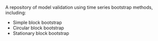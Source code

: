 
A repository of model validation using time series bootstrap methods, including:
- Simple block bootstrap
- Circular block bootstrap
- Stationary block bootstrap
